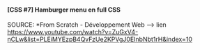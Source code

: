 #### [CSS #7] Hamburger menu en full CSS

SOURCE:
*From Scratch - Développement Web
--> lien https://www.youtube.com/watch?v=ZuGxV4-nCLw&list=PLEiMYEzpB4QvFzUe2KPVgJ0EInbNbt1rH&index=10

